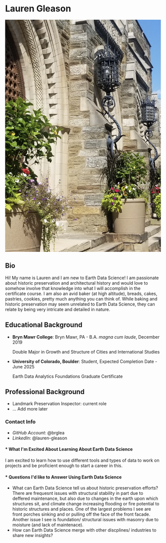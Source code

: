 # Lauren Gleason

![Partial Front Facade of Goodheart Hall, Bryn Mawr College](/img/Theater_At_Bryn_Mawr_College.jpg)

## **Bio**
Hi! My name is Lauren and I am new to Earth Data Science! I am passionate about historic preservation and architectural history and would love to somehow involve that knowledge into what I will accomplish in the certificate course. I am also an avid baker (at high altitude), breads, cakes, pastries, cookies, pretty much anything you can think of. While baking and historic preservation may seem unrelated to Earth Data Science, they can relate by being very intricate and detailed in nature.

## **Educational Background**
* **Bryn Mawr College**: Bryn Mawr, PA - B.A. *magna cum laude*, December 2019

  Double Major in Growth and Structure of Cities and International Studies
* **University of Colorado, Boulder**: Student, Expected Completion Date - June 2025

  Earth Data Analytics Foundations Graduate Certificate
  
## **Professional Background**
* Landmark Preservation Inspector: current role
* ... Add more later

### **Contact Info**
* *GitHub Account*: @brglea
* *LinkedIn*: @lauren-gleason

  
#### * What I'm Excited About Learning About Earth Data Science
I am excited to learn how to use different tools and types of data to work on projects and be proficient enough to start a career in this.

#### * Questions I'd like to Answer Using Earth Data Science
* What can Earth Data Science tell us about historic preservation efforts? There are frequesnt issues with structural stability in part due to deffered maintenance, but also due to changes in the earth upon which structures sit, and climate change increasing flooding or fire potential to historic structures and places. One of the largest problems I see are front porches sinking and or pulling off the face of the front facade. Another issue I see is foundation/ structural issues with masonry due to moisture (and lack of maintenace).
* How can Earth Data Science merge with other discplines/ industries to share new insights?
